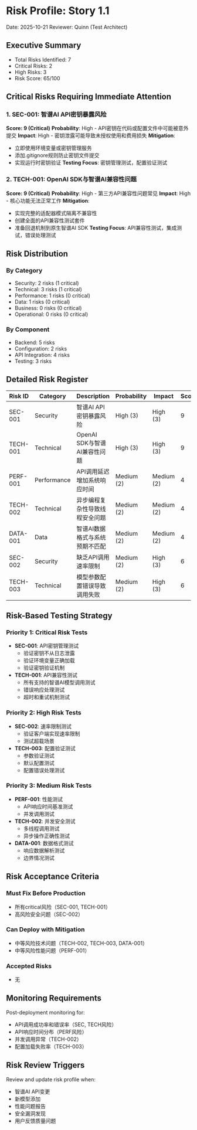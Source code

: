 # Risk Profile: Story 1.1

Date: 2025-10-21
Reviewer: Quinn (Test Architect)

## Executive Summary

- Total Risks Identified: 7
- Critical Risks: 2
- High Risks: 3
- Risk Score: 65/100

## Critical Risks Requiring Immediate Attention

### 1. SEC-001: 智谱AI API密钥暴露风险

**Score: 9 (Critical)**
**Probability**: High - API密钥在代码或配置文件中可能被意外提交
**Impact**: High - 密钥泄露可能导致未授权使用和费用损失
**Mitigation**:

- 立即使用环境变量或密钥管理服务
- 添加.gitignore规则防止密钥文件提交
- 实现运行时密钥验证
**Testing Focus**: 密钥管理测试，配置验证测试

### 2. TECH-001: OpenAI SDK与智谱AI兼容性问题

**Score: 9 (Critical)**
**Probability**: High - 第三方API兼容性问题常见
**Impact**: High - 核心功能无法正常工作
**Mitigation**:

- 实现完整的适配器模式隔离不兼容性
- 创建全面的API兼容性测试套件
- 准备回退机制到原生智谱AI SDK
**Testing Focus**: API兼容性测试，集成测试，错误处理测试

## Risk Distribution

### By Category

- Security: 2 risks (1 critical)
- Technical: 3 risks (1 critical)
- Performance: 1 risks (0 critical)
- Data: 1 risks (0 critical)
- Business: 0 risks (0 critical)
- Operational: 0 risks (0 critical)

### By Component

- Backend: 5 risks
- Configuration: 2 risks
- API Integration: 4 risks
- Testing: 3 risks

## Detailed Risk Register

| Risk ID  | Category | Description                              | Probability | Impact | Score | Priority |
| -------- | -------- | ---------------------------------------- | ----------- | ------ | ----- | -------- |
| SEC-001  | Security | 智谱AI API密钥暴露风险                   | High (3)    | High (3) | 9     | Critical |
| TECH-001 | Technical| OpenAI SDK与智谱AI兼容性问题            | High (3)    | High (3) | 9     | Critical |
| PERF-001 | Performance| API调用延迟增加系统响应时间           | Medium (2)  | Medium (2) | 4     | Medium   |
| TECH-002 | Technical| 异步编程复杂性导致线程安全问题         | Medium (2)  | Medium (2) | 4     | Medium   |
| DATA-001 | Data     | 智谱AI数据格式与系统预期不匹配           | Medium (2)  | Medium (2) | 4     | Medium   |
| SEC-002 | Security | 缺乏API调用速率限制                     | Medium (2)  | High (3) | 6     | High     |
| TECH-003 | Technical| 模型参数配置错误导致调用失败           | Medium (2)  | High (3) | 6     | High     |

## Risk-Based Testing Strategy

### Priority 1: Critical Risk Tests

- **SEC-001**: API密钥管理测试
  - 验证密钥不从日志泄露
  - 验证环境变量正确加载
  - 验证密钥验证机制
- **TECH-001**: API兼容性测试
  - 所有支持的智谱AI模型调用测试
  - 错误响应处理测试
  - 超时和重试机制测试

### Priority 2: High Risk Tests

- **SEC-002**: 速率限制测试
  - 验证客户端实现速率限制
  - 测试超载场景
- **TECH-003**: 配置验证测试
  - 参数验证测试
  - 默认配置测试
  - 配置错误处理测试

### Priority 3: Medium Risk Tests

- **PERF-001**: 性能测试
  - API响应时间基准测试
  - 并发调用测试
- **TECH-002**: 并发安全测试
  - 多线程调用测试
  - 异步操作正确性测试
- **DATA-001**: 数据格式测试
  - 响应数据解析测试
  - 边界情况测试

## Risk Acceptance Criteria

### Must Fix Before Production

- 所有critical风险（SEC-001, TECH-001）
- 高风险安全问题（SEC-002）

### Can Deploy with Mitigation

- 中等风险技术问题（TECH-002, TECH-003, DATA-001）
- 中等风险性能问题（PERF-001）

### Accepted Risks

- 无

## Monitoring Requirements

Post-deployment monitoring for:

- API调用成功率和错误率（SEC, TECH风险）
- API响应时间分布（PERF风险）
- 并发调用异常（TECH-002）
- 配置加载失败率（TECH-003）

## Risk Review Triggers

Review and update risk profile when:

- 智谱AI API变更
- 新模型添加
- 性能问题报告
- 安全漏洞发现
- 用户反馈质量问题